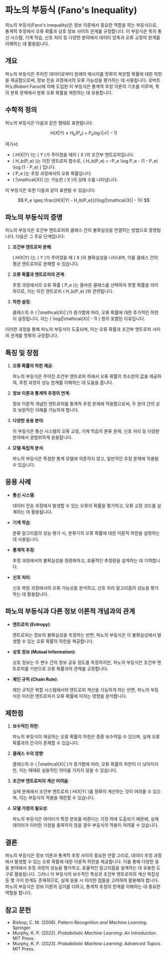 # 파노의 부등식 (Fano's Inequality)

파노의 부등식(Fano's Inequality)은 정보 이론에서 중요한 역할을 하는 부등식으로, 통계적 추정에서 오류 확률과 상호 정보 사이의 관계를 규정합니다. 이 부등식은 특히 통신 시스템, 기계 학습, 신호 처리 등 다양한 분야에서 데이터 압축과 오류 교정의 한계를 이해하는 데 활용됩니다.

## 개요

파노의 부등식은 주어진 데이터로부터 원래의 메시지를 정확히 복원할 확률에 대한 하한을 제공함으로써, 정보 전송 과정에서의 오류 가능성을 평가하는 데 사용됩니다. 로버트 파노(Robert Fano)에 의해 도입된 이 부등식은 통계적 추정 이론의 기초를 이루며, 특히 분류 문제에서 분류 오류 확률을 제한하는 데 유용합니다.

## 수학적 정의

파노의 부등식은 다음과 같은 형태로 표현됩니다:

$$
H(X|Y) \geq H_b(P_e) + P_e \log(|\mathcal{X}| - 1)
$$

여기서:
- \( H(X|Y) \)는 \( Y \)가 주어졌을 때의 \( X \)의 조건부 엔트로피입니다.
- \( H_b(P_e) \)는 이진 엔트로피 함수로, \( H_b(P_e) = -P_e \log P_e - (1 - P_e) \log (1 - P_e) \) 입니다.
- \( P_e \)는 추정 과정에서의 오류 확률입니다.
- \( |\mathcal{X}| \)는 가능한 \( X \)의 상태 수를 나타냅니다.

이 부등식은 또한 다음과 같이 표현될 수 있습니다:

$$
P_e \geq \frac{H(X|Y) - H_b(P_e)}{\log(|\mathcal{X}| - 1)}
$$

## 파노의 부등식의 증명

파노의 부등식은 조건부 엔트로피와 클래스 간의 불확실성을 연결하는 방법으로 증명됩니다. 다음은 그 주요 단계입니다:

1. **조건부 엔트로피 분해**:
   
   \( H(X|Y) \)는 \( Y \)가 주어졌을 때 \( X \)의 불확실성을 나타내며, 이를 클래스 간의 평균 엔트로피로 분해할 수 있습니다.

2. **오류 확률과 엔트로피의 관계**:
   
   추정 과정에서의 오류 확률 \( P_e \)는 올바른 클래스를 선택하지 못할 확률을 의미하므로, 이는 이진 엔트로피 \( H_b(P_e) \)와 관련됩니다.

3. **하한 설정**:
   
   클래스의 수 \( |\mathcal{X}| \)가 증가함에 따라, 오류 확률에 대한 추가적인 하한이 설정됩니다. 이는 \( \log(|\mathcal{X}| - 1) \) 항이 포함된 이유입니다.

이러한 과정을 통해 파노의 부등식이 도출되며, 이는 오류 확률과 조건부 엔트로피 사이의 관계를 명확히 규정합니다.

## 특징 및 장점

1. **오류 확률의 하한 제공**:
   
   파노의 부등식은 주어진 조건부 엔트로피 하에서 오류 확률의 최소한의 값을 제공하여, 추정 과정의 성능 한계를 이해하는 데 도움을 줍니다.

2. **정보 이론과 통계적 추정의 연계**:
   
   정보 이론적 개념인 엔트로피를 통계적 추정 문제에 적용함으로써, 두 분야 간의 상호 보완적인 이해를 가능하게 합니다.

3. **다양한 응용 분야**:
   
   이 부등식은 통신 시스템의 오류 교정, 기계 학습의 분류 문제, 신호 처리 등 다양한 분야에서 광범위하게 응용됩니다.

4. **모델 독립적 분석**:
   
   파노의 부등식은 특정한 통계 모델에 의존하지 않고, 일반적인 추정 문제에 적용될 수 있습니다.

## 응용 사례

- **통신 시스템**:
  
  데이터 전송 과정에서 발생할 수 있는 오류의 확률을 평가하고, 오류 교정 코드를 설계하는 데 활용됩니다.

- **기계 학습**:
  
  분류 알고리즘의 성능 평가 시, 분류기의 오류 확률에 대한 이론적 하한을 설정하는 데 사용됩니다.

- **통계적 추정**:
  
  추정 과정에서의 불확실성을 정량화하고, 효율적인 추정량을 설계하는 데 기여합니다.

- **신호 처리**:
  
  신호 복원 과정에서의 오류 가능성을 분석하고, 신호 처리 알고리즘의 성능을 평가하는 데 활용됩니다.

## 파노의 부등식과 다른 정보 이론적 개념과의 관계

- **엔트로피 (Entropy)**:
  
  엔트로피는 정보의 불확실성을 측정하는 반면, 파노의 부등식은 이 불확실성에서 발생할 수 있는 오류 확률의 하한을 제공합니다.

- **상호 정보 (Mutual Information)**:
  
  상호 정보는 두 변수 간의 정보 공유 정도를 측정하지만, 파노의 부등식은 조건부 엔트로피를 기반으로 오류 확률과의 관계를 규정합니다.

- **체인 규칙 (Chain Rule)**:
  
  체인 규칙은 복합 시스템에서의 엔트로피 계산을 가능하게 하는 반면, 파노의 부등식은 이러한 엔트로피가 오류 확률에 미치는 영향을 분석합니다.

## 제한점

1. **보수적인 하한**:
   
   파노의 부등식이 제공하는 오류 확률의 하한은 종종 보수적일 수 있으며, 실제 오류 확률과의 간극이 존재할 수 있습니다.

2. **클래스 수의 영향**:
   
   클래스의 수 \( |\mathcal{X}| \)가 증가함에 따라, 오류 확률의 하한이 더 낮아지지만, 이는 때때로 실용적인 의미를 가지지 않을 수 있습니다.

3. **조건부 엔트로피의 계산 어려움**:
   
   실제 문제에서 조건부 엔트로피 \( H(X|Y) \)를 정확히 계산하는 것이 어려울 수 있으며, 이는 부등식의 적용을 제한할 수 있습니다.

4. **모델 가정의 필요성**:
   
   파노의 부등식은 데이터가 특정 분포를 따른다는 가정 하에 도출되기 때문에, 실제 데이터가 이러한 가정을 충족하지 않을 경우 부등식의 적용이 어려울 수 있습니다.

## 결론

파노의 부등식은 정보 이론과 통계적 추정 사이의 중요한 연결 고리로, 데이터 추정 과정에서 발생할 수 있는 오류 확률에 대한 이론적 하한을 제공합니다. 이를 통해 다양한 응용 분야에서 추정 과정의 성능을 평가하고, 효율적인 알고리즘을 설계하는 데 유용한 도구로 활용됩니다. 그러나 이 부등식의 보수적인 특성과 조건부 엔트로피의 계산 복잡성 등 몇 가지 한계도 존재하므로, 실제 응용 시 이러한 점들을 고려하여 활용해야 합니다. 파노의 부등식은 정보 이론의 깊이를 더하고, 통계적 추정의 한계를 이해하는 데 중요한 역할을 합니다.

## 참고 문헌

- Bishop, C. M. (2006). *Pattern Recognition and Machine Learning*. Springer.
- Murphy, K. P. (2022). *Probabilistic Machine Learning: An Introduction*. MIT Press.
- Murphy, K. P. (2023). *Probabilistic Machine Learning: Advanced Topics*. MIT Press.